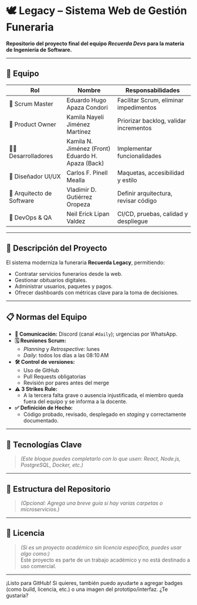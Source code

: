 # 🕊️ Legacy – Sistema Web de Gestión Funeraria

**Repositorio del proyecto final del equipo _Recuerda Devs_ para la materia de Ingeniería de Software.**

---

## 👥 Equipo 

| Rol                  | Nombre                                       | Responsabilidades                                   |
|----------------------|----------------------------------------------|-----------------------------------------------------|
| 🧭 Scrum Master       | Eduardo Hugo Apaza Condori                   | Facilitar Scrum, eliminar impedimentos              |
| 🎯 Product Owner      | Kamila Nayeli Jiménez Martínez               | Priorizar backlog, validar incrementos              |
| 👨‍💻 Desarrolladores     | Kamila N. Jiménez (Front)<br>Eduardo H. Apaza (Back) | Implementar funcionalidades                        |
| 🎨 Diseñador UI/UX     | Carlos F. Pinell Mealla                     | Maquetas, accesibilidad y estilo                    |
| 🧱 Arquitecto de Software | Vladimir D. Gutiérrez Oropeza               | Definir arquitectura, revisar código                |
| 🔧 DevOps & QA        | Neil Erick Lipan Valdez                      | CI/CD, pruebas, calidad y despliegue                |

---

## 📌 Descripción del Proyecto

El sistema moderniza la funeraria **Recuerda Legacy**, permitiendo:

- Contratar servicios funerarios desde la web.
- Gestionar obituarios digitales.
- Administrar usuarios, paquetes y pagos.
- Ofrecer dashboards con métricas clave para la toma de decisiones.

---

## 📋 Normas del Equipo

- **📢 Comunicación:** Discord (canal `#daily`); urgencias por WhatsApp.
- **🗓️ Reuniones Scrum:**  
  - *Planning* y *Retrospective*: lunes  
  - *Daily*: todos los días a las 08:10 AM
- **🛠️ Control de versiones:**  
  - Uso de GitHub  
  - Pull Requests obligatorias  
  - Revisión por pares antes del merge
- **⚠️ 3 Strikes Rule:**  
  - A la tercera falta grave o ausencia injustificada, el miembro queda fuera del equipo y se informa a la docente.
- **✅ Definición de Hecho:**  
  - Código probado, revisado, desplegado en *staging* y correctamente documentado.

---

## 🚀 Tecnologías Clave

> *(Este bloque puedes completarlo con lo que usen: React, Node.js, PostgreSQL, Docker, etc.)*

---

## 📁 Estructura del Repositorio

> *(Opcional: Agrega una breve guía si hay varias carpetas o microservicios.)*

---

## 📝 Licencia

> *(Si es un proyecto académico sin licencia específica, puedes usar algo como:)*  
Este proyecto es parte de un trabajo académico y no está destinado a uso comercial.

---

¡Listo para GitHub! Si quieres, también puedo ayudarte a agregar badges (como build, licencia, etc.) o una imagen del prototipo/interfaz. ¿Te gustaría?


